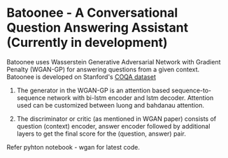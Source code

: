 # Batoonee - A Conversational Question Answering Assistant (Currently in development)

Batoonee uses Wasserstein Generative Adversarial Network with Gradient Penalty (WGAN-GP) for answering questions from a given context.
Batoonee is developed on Stanford's [COQA dataset](https://stanfordnlp.github.io/coqa/) 

1. The generator in the WGAN-GP is an attention based sequence-to-sequence network with bi-lstm encoder and lstm decoder. Attention used can be customized between luong and bahdanau attention. 

2. The discriminator or critic (as mentioned in WGAN paper) consists of question (context) encoder, answer encoder followed by additional layers to get the final score for the (question, answer) pair.

Refer pyhton notebook - wgan for latest code.
